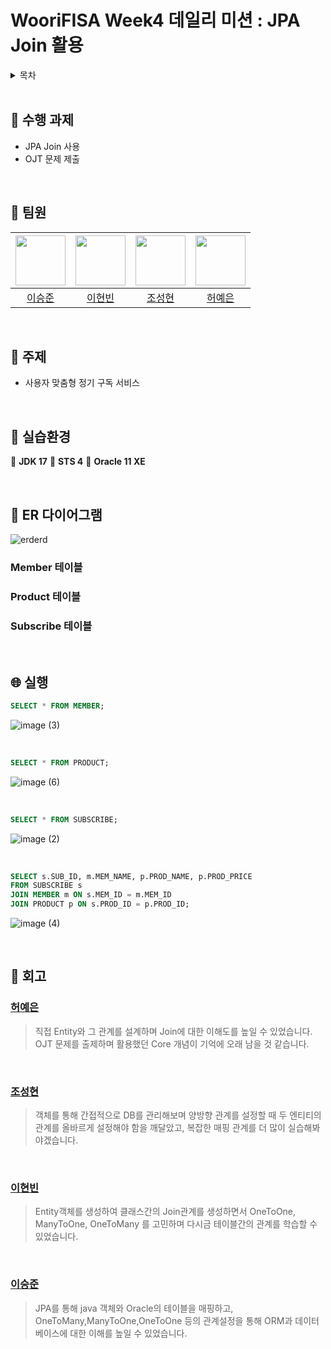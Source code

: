# WooriFISA Week4 데일리 미션 : JPA Join 활용

<details>
  <summary>목차</summary>  
  
  - [수행 과제](#notebook-수행-과제)
  - [팀원](#raising_hand-팀원)
  - [주제](#memo-주제)
  - [실습환경](#rocket-#실습환경)
  - [ER 다이어그램](#floppy_disk-ER-다이어그램)
  - [실행](#globe_with_meridians-실행)
  - [트러블슈팅](#hammer-트러블슈팅)
  - [회고](#thought_balloon-회고)

</details>

<br/>

## :notebook: 수행 과제
- JPA Join 사용
- OJT 문제 제출

<br/>

## :raising_hand: 팀원
|<img src="https://github.com/leesj000603.png" width="80">|<img src="https://github.com/been980804.png" width="80">|<img src="https://github.com/cshharry.png" width="80">|<img src="https://github.com/yyyeun.png" width="80">|
|:---:|:---:|:---:|:---:|
|[이승준](https://github.com/leesj000603)|[이현빈](https://github.com/been980804)|[조성현](https://github.com/cshharry)|[허예은](https://github.com/yyyeun)|

<br/>

## :memo: 주제
- 사용자 맞춤형 정기 구독 서비스

<br/>

## :rocket: 실습환경
:green_heart: **JDK 17**
:bookmark: **STS 4** 
:book: **Oracle 11 XE**

<br/>

## :floppy_disk: ER 다이어그램
![erderd](https://github.com/user-attachments/assets/b8b8895d-1b51-468d-b6e3-2386b3cc8390)

### Member 테이블
### Product 테이블
### Subscribe 테이블

<br/>

## :globe_with_meridians: 실행
```sql
SELECT * FROM MEMBER;
```
![image (3)](https://github.com/user-attachments/assets/bcbbc211-ed71-4c75-bae0-8a44c34fcdc6)

<br/>

```sql
SELECT * FROM PRODUCT;
```
![image (6)](https://github.com/user-attachments/assets/ba5b5795-e373-4755-810c-ad9178db3789)

<br/>

```sql
SELECT * FROM SUBSCRIBE;
```
![image (2)](https://github.com/user-attachments/assets/385e8b11-73ee-4c9e-b13c-ecfef5c13b0a)

<br/>

```sql
SELECT s.SUB_ID, m.MEM_NAME, p.PROD_NAME, p.PROD_PRICE
FROM SUBSCRIBE s
JOIN MEMBER m ON s.MEM_ID = m.MEM_ID 
JOIN PRODUCT p ON s.PROD_ID = p.PROD_ID;
```
![image (4)](https://github.com/user-attachments/assets/2332e636-b91e-4270-ad83-f43bf648ad5c)

<br/>

## :thought_balloon: 회고
### [허예은](https://github.com/yyyeun)
> 직접 Entity와 그 관계를 설계하며 Join에 대한 이해도를 높일 수 있었습니다. OJT 문제를 출제하며 활용했던 Core 개념이 기억에 오래 남을 것 같습니다.
<br/>

### [조성현](https://github.com/cshharry)
> 객체를 통해 간접적으로 DB를 관리해보며 양방향 관계를 설정할 때  두 엔티티의 관계를 올바르게 설정해야 함을 깨달았고, 복잡한 매핑 관계를 더 많이 실습해봐야겠습니다.
<br/>

### [이현빈](https://github.com/been980804)
> Entity객체를 생성하여 클래스간의 Join관계를 생성하면서 OneToOne, ManyToOne, OneToMany 를 고민하며 다시금 테이블간의 관계를 학습할 수 있었습니다.
<br/>

### [이승준](https://github.com/leesj000603)
> JPA를 통해 java 객체와 Oracle의 테이블을 매핑하고, OneToMany,ManyToOne,OneToOne 등의 관계설정을 통해 ORM과 데이터베이스에 대한 이해를 높일 수 있었습니다.
<br/>
